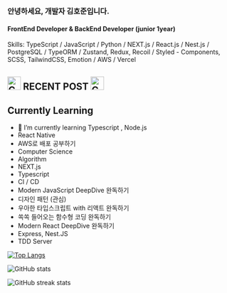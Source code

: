 ### 안녕하세요, 개발자 김호준입니다.
#### FrontEnd Developer & BackEnd Developer (junior 1year)

Skills: TypeScript / JavaScript / Python / NEXT.js / React.js / Nest.js / PostgreSQL / TypeORM / Zustand, Redux, Recoil / Styled - Components, SCSS, TailwindCSS, Emotion / AWS / Vercel
<h2>
    <img src="https://raw.githubusercontent.com/Tarikul-Islam-Anik/Animated-Fluent-Emojis/master/Emojis/Objects/Black%20Nib.png" alt="Cyclone" width="30" height="30" />
    RECENT POST 
    <img src="https://raw.githubusercontent.com/Tarikul-Islam-Anik/Animated-Fluent-Emojis/master/Emojis/Hand%20gestures/Writing%20Hand.png" alt="Cyclone" width="30" height="30" />
</h2>

<h2>Currently Learning</h2>

- 🌱 I’m currently learning Typescript , Node.js
- React Native 
- AWS로 배포 공부하기 
- Computer Science 
- Algorithm
- NEXT.js
- Typescript
- CI / CD
- Modern JavaScript DeepDive 완독하기
- 디자인 패턴 (관심)
- 우아한 타입스크립트 with 리액트 완독하기
- 쏙쏙 들어오는 함수형 코딩 완독하기
- Modern React DeepDive 완독하기
- Express, Nest.JS
- TDD Server


[![Top Langs](https://github-readme-stats.vercel.app/api/top-langs/?username=HOJOON07)](https://github.com/anuraghazra/github-readme-stats)

![GitHub stats](https://github-readme-stats.vercel.app/api?username=HOJOON07&show_icons=true)  

 

![GitHub streak stats](https://streak-stats.demolab.com/?user=HOJOON07)  



